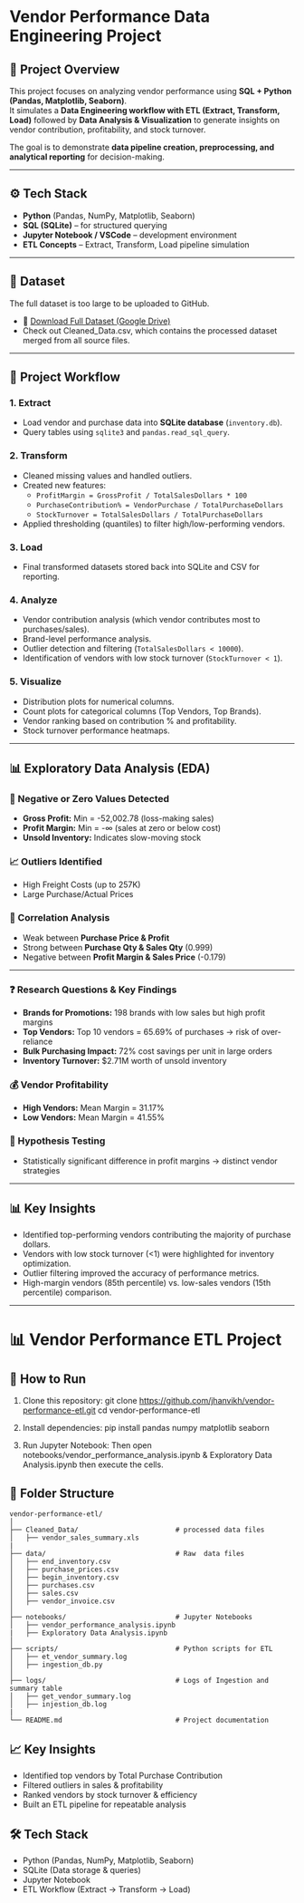 # Vendor Performance Data Engineering Project

## 📌 Project Overview
This project focuses on analyzing vendor performance using **SQL + Python (Pandas, Matplotlib, Seaborn)**.  
It simulates a **Data Engineering workflow with ETL (Extract, Transform, Load)** followed by **Data Analysis & Visualization** to generate insights on vendor contribution, profitability, and stock turnover.  

The goal is to demonstrate **data pipeline creation, preprocessing, and analytical reporting** for decision-making.

---

## ⚙️ Tech Stack
- **Python** (Pandas, NumPy, Matplotlib, Seaborn)
- **SQL (SQLite)** – for structured querying
- **Jupyter Notebook / VSCode** – development environment
- **ETL Concepts** – Extract, Transform, Load pipeline simulation

---
## 📂 Dataset
The full dataset is too large to be uploaded to GitHub.  

- 🔗 [Download Full Dataset (Google Drive)](https://drive.google.com/drive/folders/18OpOv5mRQyL4tS-3Z0Uf3RNEL7YjdeIr?usp=sharing)
- Check out Cleaned_Data.csv, which contains the processed dataset merged from all source files.
---

## 📂 Project Workflow

### 1. Extract
- Load vendor and purchase data into **SQLite database** (`inventory.db`).
- Query tables using `sqlite3` and `pandas.read_sql_query`.

### 2. Transform
- Cleaned missing values and handled outliers.
- Created new features:
  - `ProfitMargin = GrossProfit / TotalSalesDollars * 100`
  - `PurchaseContribution% = VendorPurchase / TotalPurchaseDollars`
  - `StockTurnover = TotalSalesDollars / TotalPurchaseDollars`
- Applied thresholding (quantiles) to filter high/low-performing vendors.

### 3. Load
- Final transformed datasets stored back into SQLite and CSV for reporting.

### 4. Analyze
- Vendor contribution analysis (which vendor contributes most to purchases/sales).
- Brand-level performance analysis.
- Outlier detection and filtering (`TotalSalesDollars < 10000`).
- Identification of vendors with low stock turnover (`StockTurnover < 1`).

### 5. Visualize
- Distribution plots for numerical columns.
- Count plots for categorical columns (Top Vendors, Top Brands).
- Vendor ranking based on contribution % and profitability.
- Stock turnover performance heatmaps.

---

## 📊 Exploratory Data Analysis (EDA)

### 🔎 Negative or Zero Values Detected
- **Gross Profit:** Min = -52,002.78 (loss-making sales)  
- **Profit Margin:** Min = -∞ (sales at zero or below cost)  
- **Unsold Inventory:** Indicates slow-moving stock  

### 📈 Outliers Identified
- High Freight Costs (up to 257K)  
- Large Purchase/Actual Prices  

### 🔗 Correlation Analysis
- Weak between **Purchase Price & Profit**  
- Strong between **Purchase Qty & Sales Qty** (0.999)  
- Negative between **Profit Margin & Sales Price** (-0.179)
  
---

### ❓ Research Questions & Key Findings
- **Brands for Promotions:** 198 brands with low sales but high profit margins  
- **Top Vendors:** Top 10 vendors = 65.69% of purchases → risk of over-reliance  
- **Bulk Purchasing Impact:** 72% cost savings per unit in large orders  
- **Inventory Turnover:** $2.71M worth of unsold inventory  

### 💰 Vendor Profitability
- **High Vendors:** Mean Margin = 31.17%  
- **Low Vendors:** Mean Margin = 41.55%  

### 🧪 Hypothesis Testing
- Statistically significant difference in profit margins → distinct vendor strategies

---

## 📊 Key Insights
- Identified top-performing vendors contributing the majority of purchase dollars.
- Vendors with low stock turnover (<1) were highlighted for inventory optimization.
- Outlier filtering improved the accuracy of performance metrics.
- High-margin vendors (85th percentile) vs. low-sales vendors (15th percentile) comparison.

---
# 📊 Vendor Performance ETL Project

## 🚀 How to Run

1. Clone this repository:
   git clone https://github.com/jhanvikh/vendor-performance-etl.git
   cd vendor-performance-etl

2. Install dependencies:
   pip install pandas numpy matplotlib seaborn

3. Run Jupyter Notebook:
   Then open notebooks/vendor_performance_analysis.ipynb & Exploratory Data Analysis.ipynb then execute the cells.

## 📂 Folder Structure

```text
vendor-performance-etl/
│
├── Cleaned_Data/                        # processed data files
│   ├── vendor_sales_summary.xls
|
├── data/                                # Raw  data files
│   ├── end_inventory.csv
│   ├── purchase_prices.csv
│   ├── begin_inventory.csv
│   ├── purchases.csv
│   ├── sales.csv
│   ├── vendor_invoice.csv
│
├── notebooks/                           # Jupyter Notebooks
│   ├── vendor_performance_analysis.ipynb
|   ├── Exploratory Data Analysis.ipynb
│
├── scripts/                             # Python scripts for ETL
│   ├── et_vendor_summary.log
│   ├── ingestion_db.py
│
├── logs/                                # Logs of Ingestion and summary table
│   ├── get_vendor_summary.log
│   ├── injestion_db.log
| 
└── README.md                            # Project documentation

```

## 📈 Key Insights
- Identified top vendors by Total Purchase Contribution
- Filtered outliers in sales & profitability
- Ranked vendors by stock turnover & efficiency
- Built an ETL pipeline for repeatable analysis

## 🛠️ Tech Stack
- Python (Pandas, NumPy, Matplotlib, Seaborn)
- SQLite (Data storage & queries)
- Jupyter Notebook
- ETL Workflow (Extract → Transform → Load)

